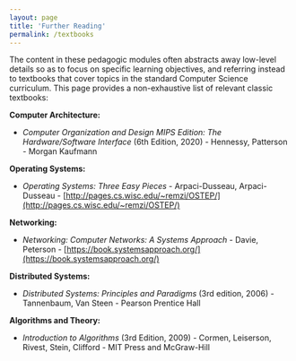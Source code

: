 ```yaml
---
layout: page
title: 'Further Reading'
permalink: /textbooks
---
```


The content in these pedagogic modules often abstracts away low-level details so as to focus on specific learning objectives,
and referring instead to textbooks that cover topics in the standard Computer Science curriculum. 
This page provides a non-exhaustive list of relevant classic textbooks:

<div markdown="1" class="ui tab segment active">

**Computer Architecture:**
  - _Computer Organization and Design MIPS Edition: The Hardware/Software Interface_ (6th Edition, 2020) - Hennessy, Patterson - Morgan Kaufmann

**Operating Systems:**
  - _Operating Systems: Three Easy Pieces_  - Arpaci-Dusseau, Arpaci-Dusseau - [http://pages.cs.wisc.edu/~remzi/OSTEP/](http://pages.cs.wisc.edu/~remzi/OSTEP/)
  
<!--  - _Operating System Concepts_ (10th Edition, 2018) - Silberschatz, Galvin, Gagne - John Wiley & Sons, Inc. -->

**Networking:**
  - _Networking: Computer Networks: A Systems Approach_ - Davie, Peterson - [https://book.systemsapproach.org/](https://book.systemsapproach.org/)

**Distributed Systems:**
  - _Distributed Systems: Principles and Paradigms_ (3rd edition, 2006) - Tannenbaum, Van Steen - Pearson Prentice Hall 

**Algorithms and Theory:** 
  - _Introduction to Algorithms_ (3rd Edition, 2009) - Cormen, Leiserson, Rivest, Stein, Clifford - MIT Press and McGraw-Hill
  

</div>
